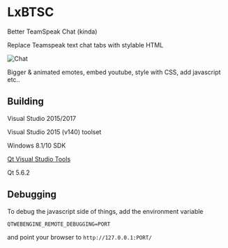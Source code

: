 # LxBTSC
Better TeamSpeak Chat (kinda)

Replace Teamspeak text chat tabs with stylable HTML

![Chat](https://i.imgur.com/FCuXJcS.gif)

Bigger & animated emotes, embed youtube, style with CSS, add javascript etc..


## Building
Visual Studio 2015/2017

Visual Studio 2015 (v140) toolset

Windows 8.1/10 SDK

[Qt Visual Studio Tools](https://marketplace.visualstudio.com/items?itemName=TheQtCompany.QtVisualStudioTools-19123)

Qt 5.6.2


## Debugging
To debug the javascript side of things, add the environment variable

`QTWEBENGINE_REMOTE_DEBUGGING=PORT`

and point your browser to `http://127.0.0.1:PORT/`
